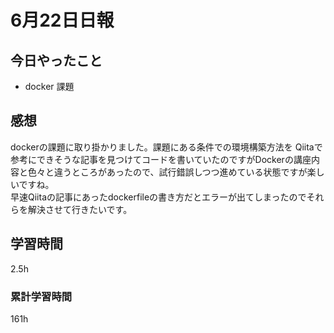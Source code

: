 #  6月22日日報
##  今日やったこと
* docker 課題

##  感想
dockerの課題に取り掛かりました。課題にある条件での環境構築方法を Qiitaで参考にできそうな記事を見つけてコードを書いていたのですがDockerの講座内容と色々と違うところがあったので、試行錯誤しつつ進めている状態ですが楽しいですね。
<br>
早速Qiitaの記事にあったdockerfileの書き方だとエラーが出てしまったのでそれらを解決させて行きたいです。
##  学習時間
2.5h

###  累計学習時間
161h